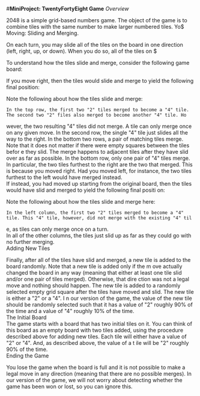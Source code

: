 #**MiniProject: TwentyFortyEight Game**
*Overview*

2048 is a simple grid-based numbers game. The object of the game is to combine tiles with the same number to make larger numbered tiles. Yo$
Moving: Sliding and Merging.  

On each turn, you may slide all of the tiles on the board in one direction (left, right, up, or down). When you do so, all of the tiles on $

To understand how the tiles slide and merge, consider the following game board:

If you move right, then the tiles would slide and merge to yield the following final position:  


Note the following about how the tiles slide and merge:

    In the top row, the first two "2" tiles merged to become a "4" tile. The second two "2" files also merged to become another "4" tile. Ho
wever, the two resulting "4" tiles did not merge. A tile can only merge once on any given move.
    In the second row, the single "4" tile just slides all the way to the right.
    In the bottom two rows, a pair of matching tiles merge. Note that it does not matter if there were empty squares between the tiles befor
e they slid. The merge happens to adjacent tiles after they have slid over as far as possible.
    In the bottom row, only one pair of "4" tiles merge. In particular, the two tiles furthest to the right are the two that merged. This is
 because you moved right. Had you moved left, for instance, the two tiles furthest to the left would have merged instead.  
If instead, you had moved up starting from the original board, then the tiles would have slid and merged to yield the following final positi
on:

Note the following about how the tiles slide and merge here:

    In the left column, the first two "2" tiles merged to become a "4" tile. This "4" tile, however, did not merge with the existing "4" til
e, as tiles can only merge once on a turn.  
    In all of the other columns, the tiles just slid up as far as they could go with no further merging.  
Adding New Tiles  

Finally, after all of the tiles have slid and merged, a new tile is added to the board randomly. Note that a new tile is added only if the m
ove actually changed the board in any way (meaning that either at least one tile slid and/or one pair of tiles merged). Otherwise, that dire
ction was not a legal move and nothing should happen. 
The new tile is added to a randomly selected empty grid square after the tiles have moved and slid. The new tile is either a "2" or a "4". I
n our version of the game, the value of the new tile should be randomly selected such that it has a value of "2" roughly 90% of the time and
 a value of "4" roughly 10% of the time.  
The Initial Board  
The game starts with a board that has two initial tiles on it. You can think of this board as an empty board with two tiles added, using the
 procedure described above for adding new tiles. Each tile will either have a value of "2" or "4". And, as described above, the value of a t
ile will be "2" roughly 90% of the time.  
Ending the Game  

You lose the game when the board is full and it is not possible to make a legal move in any direction (meaning that there are no possible merges). In our version of the game, we will not worry about detecting whether the game has been won or lost, so you can ignore this.



